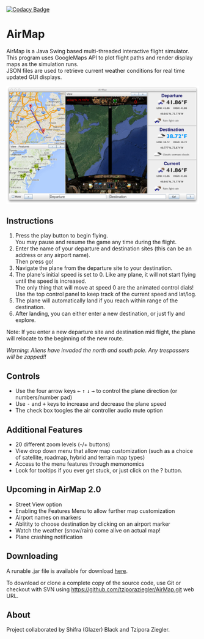 [![Codacy Badge](https://api.codacy.com/project/badge/Grade/374752592fc34b7ca3493d55cf8e5aee)](https://www.codacy.com/app/tziporaziegler/AirMap?utm_source=github.com&amp;utm_medium=referral&amp;utm_content=tziporaziegler/AirMap&amp;utm_campaign=Badge_Grade)

# AirMap
AirMap is a Java Swing based multi-threaded interactive flight simulator.  
This program uses GoogleMaps API to plot flight paths and render display maps as the simulation runs.  
JSON files are used to retrieve current weather conditions for real time updated GUI displays. 

![AirMap Main Screen](documentation/mac08.png)

Instructions
----
1. Press the play button to begin flying.  
You may pause and resume the game any time during the flight.
2. Enter the name of your departure and destination sites (this can be an address or any airport name).  
Then press go!
3. Navigate the plane from the departure site to your destination.
4. The plane's initial speed is set to 0. Like any plane, it will not start flying until the speed is increased.  
The only thing that will move at speed 0 are the animated control dials!  
Use the top control panel to keep track of the current speed and lat/log.
5. The plane will automatically land if you reach within range of the destination.
6. After landing, you can either enter a new destination, or just fly and explore.

Note: If you enter a new departure site and destination mid flight, the plane will relocate to the beginning of the new route.

*Warning: Aliens have invaded the north and south pole. Any trespassers will be zapped!!*

Controls
----
* Use the four arrow keys <kbd>&#8592;</kbd> <kbd>&#8593;</kbd> <kbd>&#8595;</kbd> <kbd>&#8594;</kbd> to control the plane direction (or numbers/number pad)
* Use <kbd>-</kbd> and <kbd>+</kbd> keys to increase and decrease the plane speed
* The check box toogles the air controller audio mute option

Additional Features
----
* 20 different zoom levels (-/+ buttons)
* View drop down menu that allow map customization (such as a choice of satellite, roadmap, hybrid and terrain map types)
* Access to the menu features through memonomics
* Look for tooltips if you ever get stuck, or just click on the ? button.

Upcoming in AirMap 2.0
----
* Street View option
* Enabling the Features Menu to allow further map customization
* Airport names on markers
* Ablitity to choose destination by clicking on an airport marker
* Watch the weather (snow/rain) come alive on actual map!
* Plane crashing notification

Downloading
----
A runable .jar file is available for download [here](AirMap.jar).

To download or clone a complete copy of the source code, use Git or checkout with SVN using https://github.com/tziporaziegler/AirMap.git web URL.

About
----
Project collaborated by Shifra (Glazer) Black and Tzipora Ziegler.
